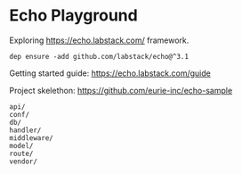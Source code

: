 # Echo Playground

Exploring <https://echo.labstack.com/> framework.

```
dep ensure -add github.com/labstack/echo@^3.1
```

Getting started guide: <https://echo.labstack.com/guide>

Project skelethon: <https://github.com/eurie-inc/echo-sample>
```
api/
conf/
db/
handler/
middleware/
model/
route/
vendor/
```